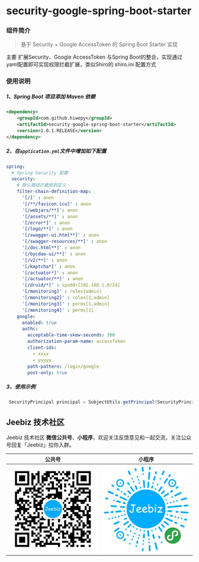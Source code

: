 # security-google-spring-boot-starter

### 组件简介

> 基于 Security + Google AccessToken 的 Spring Boot Starter 实现

主要 扩展Security、Google AccessToken 与Spring Boot的整合，实现通过yaml配置即可实现权限拦截扩展，类似Shiro的 shiro.ini 配置方式

### 使用说明

##### 1、Spring Boot 项目添加 Maven 依赖

``` xml
<dependency>
	<groupId>com.github.hiwepy</groupId>
	<artifactId>security-google-spring-boot-starter</artifactId>
	<version>1.0.1.RELEASE</version>
</dependency>
```

##### 2、在`application.yml`文件中增加如下配置

```yaml
spring:
  # Spring Security 配置
  security:
    # 默认路径拦截规则定义
    filter-chain-definition-map:
      '[/]' : anon
      '[/**/favicon.ico]' : anon
      '[/webjars/**]': anon
      '[/assets/**]' : anon
      '[/error*]' : anon
      '[/logo/**]' : anon
      '[/swagger-ui.html**]' : anon
      '[/swagger-resources/**]' : anon
      '[/doc.html**]' : anon
      '[/bycdao-ui/**]' : anon
      '[/v2/**]' : anon
      '[/kaptcha*]' : anon
      '[/actuator*]' : anon
      '[/actuator/**]' : anon
      '[/druid/*]' : ipaddr[192.168.1.0/24]
      '[/monitoring]' : roles[admin]
      '[/monitoring2]' : roles[1,admin]
      '[/monitoring3]' : perms[1,admin]
      '[/monitoring4]' : perms[1]
    google:
      enabled: true
      authc:
        acceptable-time-skew-seconds: 300
        authorization-param-name: accessToken
        client-ids:
          - xxxx
          - yyyyy
        path-pattern: /login/google
        post-only: true
```

##### 3、使用示例

```java
 SecurityPrincipal principal = SubjectUtils.getPrincipal(SecurityPrincipal.class);
```

## Jeebiz 技术社区

Jeebiz 技术社区 **微信公共号**、**小程序**，欢迎关注反馈意见和一起交流，关注公众号回复「Jeebiz」拉你入群。

|公共号|小程序|
|---|---|
| ![](https://raw.githubusercontent.com/hiwepy/static/main/images/qrcode_for_gh_1d965ea2dfd1_344.jpg)| ![](https://raw.githubusercontent.com/hiwepy/static/main/images/gh_09d7d00da63e_344.jpg)|



